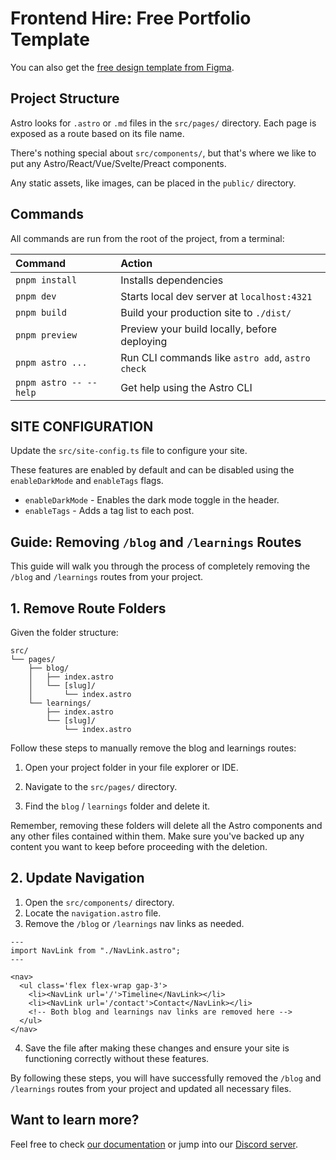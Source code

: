 # Frontend Hire: Free Portfolio Template

You can also get the [free design template from Figma](https://www.figma.com/community/file/1422686512545576315/frontend-hire-portfolio-template).

## Project Structure

Astro looks for `.astro` or `.md` files in the `src/pages/` directory. Each page is exposed as a route based on its file name.

There's nothing special about `src/components/`, but that's where we like to put any Astro/React/Vue/Svelte/Preact components.

Any static assets, like images, can be placed in the `public/` directory.

## Commands

All commands are run from the root of the project, from a terminal:

| Command                | Action                                           |
| :--------------------- | :----------------------------------------------- |
| `pnpm install`         | Installs dependencies                            |
| `pnpm dev`             | Starts local dev server at `localhost:4321`      |
| `pnpm build`           | Build your production site to `./dist/`          |
| `pnpm preview`         | Preview your build locally, before deploying     |
| `pnpm astro ...`       | Run CLI commands like `astro add`, `astro check` |
| `pnpm astro -- --help` | Get help using the Astro CLI                     |

## SITE CONFIGURATION

Update the `src/site-config.ts` file to configure your site.

These features are enabled by default and can be disabled using the `enableDarkMode` and `enableTags` flags.

- `enableDarkMode` - Enables the dark mode toggle in the header.
- `enableTags` - Adds a tag list to each post.

## Guide: Removing `/blog` and `/learnings` Routes

This guide will walk you through the process of completely removing the `/blog` and `/learnings` routes from your project.

## 1. Remove Route Folders

Given the folder structure:

```
src/
└── pages/
    ├── blog/
    │   ├── index.astro
    │   └── [slug]/
    │       └── index.astro
    └── learnings/
        ├── index.astro
        └── [slug]/
            └── index.astro
```

Follow these steps to manually remove the blog and learnings routes:

1. Open your project folder in your file explorer or IDE.

2. Navigate to the `src/pages/` directory.

3. Find the `blog` / `learnings` folder and delete it.

Remember, removing these folders will delete all the Astro components and any other files contained within them. Make sure you've backed up any content you want to keep before proceeding with the deletion.

## 2. Update Navigation

1. Open the `src/components/` directory.
2. Locate the `navigation.astro` file.
3. Remove the `/blog` or `/learnings` nav links as needed.

```astro
---
import NavLink from "./NavLink.astro";
---

<nav>
  <ul class='flex flex-wrap gap-3'>
    <li><NavLink url='/'>Timeline</NavLink></li>
    <li><NavLink url='/contact'>Contact</NavLink></li>
    <!-- Both blog and learnings nav links are removed here -->
  </ul>
</nav>
```

4. Save the file after making these changes and ensure your site is functioning correctly without these features.

By following these steps, you will have successfully removed the `/blog` and `/learnings` routes from your project and updated all necessary files.

## Want to learn more?

Feel free to check [our documentation](https://docs.astro.build) or jump into our [Discord server](https://astro.build/chat).
